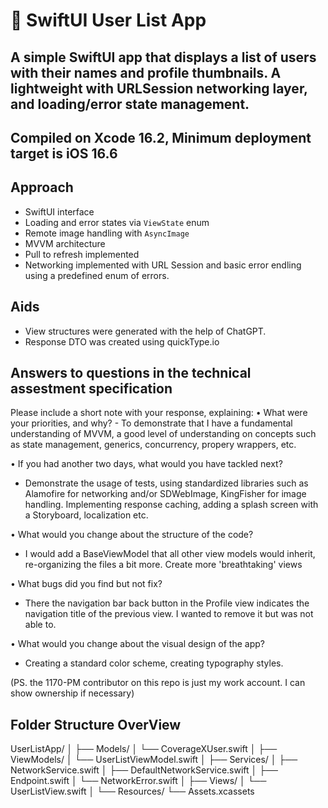 # 📱 SwiftUI User List App

A simple SwiftUI app that displays a list of users with their names and profile thumbnails. A lightweight with URLSession networking layer, and loading/error state management.
---

## Compiled on Xcode 16.2, Minimum deployment target is iOS 16.6

## Approach

- SwiftUI interface
- Loading and error states via `ViewState` enum
- Remote image handling with `AsyncImage`
- MVVM architecture
- Pull to refresh implemented
- Networking implemented with URL Session and basic error endling using a predefined enum of errors.

## Aids
- View structures were generated with the help of ChatGPT.
- Response DTO was created using quickType.io 

## Answers to questions in the technical assestment specification

Please include a short note with your response, explaining:
• What were your priorities, and why? 
    - To demonstrate that I have a fundamental understanding of MVVM, a good level of understanding on concepts such as state management, generics, concurrency, propery wrappers, etc. 

• If you had another two days, what would you have tackled next?
  - Demonstrate the usage of tests, using standardized libraries such as Alamofire for networking and/or SDWebImage, KingFisher for image handling. Implementing response caching, adding a splash screen with a Storyboard, localization etc.

• What would you change about the structure of the code?
  - I would add a BaseViewModel that all other view models would inherit, re-organizing the files a bit more. Create more 'breathtaking' views

• What bugs did you find but not fix?
  - There the navigation bar back button in the Profile view indicates the navigation title of the previous view. I wanted to remove it but was not able to.
 
• What would you change about the visual design of the app?
  - Creating a standard color scheme, creating typography styles.

(PS. the 1170-PM contributor on this repo is just my work account. I can show ownership if necessary)

## Folder Structure OverView
UserListApp/
│
├── Models/
│   └── CoverageXUser.swift
│
├── ViewModels/
│   └── UserListViewModel.swift
│
├── Services/
│   ├── NetworkService.swift
│   ├── DefaultNetworkService.swift
│   ├── Endpoint.swift
│   └── NetworkError.swift
│
├── Views/
│   └── UserListView.swift
│
└── Resources/
└── Assets.xcassets
